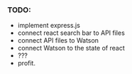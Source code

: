 ### TODO:
- implement express.js
- connect react search bar to API files
- connect API files to Watson
- connect Watson to the state of react
- ???
- profit.
